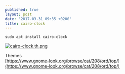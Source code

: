 ```yaml
---
published: true
layout: post
date: '2017-03-31 09:35 +0200'
title: cairo-clock
---
```

    sudo apt install cairo-clock
    
[![cairo-clock.th.png](https://cdn.scrot.moe/images/2017/03/31/cairo-clock.th.png)](https://cdn.scrot.moe/images/2017/03/31/cairo-clock.png)

Themes  
[https://www.gnome-look.org/browse/cat/208/ord/top/](https://www.gnome-look.org/browse/cat/208/ord/top/)

